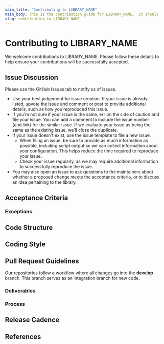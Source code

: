 ```yaml
---
main_title: "Contributing to LIBRARY_NAME"
main_body: This is the contribution guide for LIBRARY_NAME.  It should be renamed to CONTRIBUTING.md and included in your repository.
slug: contributing_to_LIBRARY_NAME
---
```


# Contributing to LIBRARY_NAME #

We welcome contributions to LIBRARY_NAME.  Please follow these details to help ensure your contributions will be successfully accepted.

<!-- TEMPLATE INSTRUCTIONS FOR LIBRARY OWNERS:
Step 1: Make a copy of this template into a branch for your repository. Rename template file to CONTRIBUTING.md and ensure it is in the root of your repo or in .github/CONTRIBUTING.md
Step 2: Rename all instances of "LIBRARY_NAME" above to the name of your library.  Search/find/replace.
Step 3: Read the Motivation section below to get a sense for why we need to publish a CONTRIBUTING.md
Step 4: Review all 10 instruction sections below [PART1-PART10] with your team to come up with your CONTRIBUTING.md instructions for the community.  5 are optional ones.
Step 5: Ensure a Codeowners file is included in your repository with Maintainers/reviewers specified.
Step 6: Remove all HTML comments/Instructions/MIOpen examples from this template to make it release-ready.
Step 7: Commit and push this file to your public repo.

MOTIVATION:
The developer base of an open-source ROCm software ecosystem is expanding.
The external developers need guidelines for understanding what can be contributed
into each library of ROCm; where contributions could be parked in its respective
directory structure; what level of testing, performance benchmarking and code
formatting are required for their contributions. It should inform them about the
release process along with how each library's release lands in ROCm packages.

Either the absence or the poor quality of the guidelines could have a major impact
on the perception of external developers about the maturity of ROCm ecosystem.

The onboarding experience the developer goes through during raising and merging
their very first pull request influences not only their workflow for subsequent
pull requests but also their recommendations for other developers.

AMD's recent engagement with its strategic partner in ROCm has revealed to us
the importance of these guidelines for developer's onboarding experience and
the overall impact of their contributions to end users.

For illustration, AMD's strategic partner wasn't aware about the acceptance criteria
of MIOpen and thereby, assumed that any deep learning kernels could be contributed
into MIOpen. In the same vein, they were unaware about the composable kernel library
and its potential for developing modular, performant kernels.

Below is a template for the external contributor's guidelines.
The template offers a starting point for each library owner which could be amended
to suit the respective library.

The final guidelines of each library should be posted as CONTRIBUTING.md on GitHub repo or
could be posted on their landing page or the Wiki tab of GitHub project.

Below is the template of contributor guidelines, followed by a sample for the MIOpen
library of ROCm.
-->

## Issue Discussion ##

Please use the GitHub Issues tab to notify us of issues.

* Use your best judgement for issue creation. If your issue is already listed, upvote the issue and
  comment or post to provide additional details, such as how you reproduced this issue.
* If you're not sure if your issue is the same, err on the side of caution and file your issue.
  You can add a comment to include the issue number (and link) for the similar issue. If we evaluate
  your issue as being the same as the existing issue, we'll close the duplicate.
* If your issue doesn't exist, use the issue template to file a new issue.
  * When filing an issue, be sure to provide as much information as possible, including script output so
    we can collect information about your configuration. This helps reduce the time required to
    reproduce your issue.
  * Check your issue regularly, as we may require additional information to successfully reproduce the
    issue.
* You may also open an issue to ask questions to the maintainers about whether a proposed change
  meets the acceptance criteria, or to discuss an idea pertaining to the library.

<!-- [PART1] Instructions:
Above is fairly standard.  Please add any special instructions (if any) your team may have regarding issues -->

## Acceptance Criteria ##

<!-- [PART2] Instructions:
Include details of your library such as:
   1. The overarching goals of a library
   2. The sample features that fulfils those goals
   3. Any performance criteria needed for those features.

The specification of performance criteria shouldn't include exact numeric values i.e x% perf gains.
However, it should include some language suggesting the need of notable performance gain to avoid
code duplication and code maintenance if no gain is found. Contributors should be guided about
any performance benchmarking mechanism including baseline comparison.

Additionally, to encourage contributors, we should point out that the "Issue" tab, as defined below,
could be leveraged by them to discuss with the community members, features they would like to
bring in or the purported perf gains it would bring, before raising pull requests.

MIOpen Example:
The goal of MIOpen library is to provide the optimized implementation of ops found
in machine learning models. The library offers the implementation of either fwd or
bwd or both pass. It also supports the fusion of multiple ops.

Contributors wanting to submit new implementations of ops, should follow
the below-mentioned guidelines.

* New kernels - not present in MIOpen/
   + Level-1 bar: The critical ops found in machine learning ops, found in cuDNN, cuTLASS
     but missing in MIOpen.
   + If it meets this Level-1 bar,
        - If new op is present in frameworks such as rocm/pytorch, rocm/tf, deepspeed or
            fastertransformer either as a hipified version or a standalone version,
            it would be accepted
            + Level-2 perf bar:
                - If notable performance gain is demonstrated on average (geomean)
                  against the baseline at per-op level.
                - If notable performance gain is demonstrated at end-to-end model level
                  where minor gains accumulated by frequent op-level invocations could lead to
                  noticeable model level improvement.
        - If new op is not present in any frameworks or ROCm libraries
            + No performance gating factor
   + If it doesn't meet this Level-1 bar, **exceptions** are allowed which could be discussed
      via Issue tab with the community.
* Overlapping kernels - present in MIOpen
   + AMD would accept op/kernel, based on the Level-2 perf bar defined above.

-->

### Exceptions ###

<!-- [PART3] Instructions (optional):
It may be necessary to state the exceptions permitted within the perimeter of
acceptance criteria and specify a particular set of guidelines developers could
follow to meet those exceptions.
-->

## Code Structure ##

<!-- [PART4] Instructions (optional):
In this section, one should explain the organization of code - its directory structure.
It might not be necessary to cover each and every directory but very important to
specify the external API directory; key source, test, performance and doc directories;
third-party and output directories.
-->

## Coding Style ##

<!-- [PART5] Instructions (optional):
Each library has its own coding style.  If there are particular style details you would like to highlight,
this is the section to document it.  Try to be concise and just highlight big do/don't.
If coding style is too long, the contributor won't bother with submitting a PR.
Remember, your team will be able to review PRs so that's your chance to correct any coding style changes later.
-->

## Pull Request Guidelines ##

Our repositories follow a workflow where all changes go into the **develop** branch. This branch serves as an integration branch for new code.

<!-- [PART6] Instructions:
This section should offer guidelines to follow when raising a pull request.
If you're one of the few repos that don't use the develop branch as default, you should update above text to your default branch.
You can also base this section on the generic steps provided in https://github.com/ROCm/ROCm/blob/develop/CONTRIBUTING.md, but append it with more details about your library's methods.

MIOpen Example:
MIOpen accepts the implementation of kernels in either OpenCL or HIP. It is recommended to
leverage HIP for modularity and scalability purpose e.g. AMD's composable kernel library is
built in HIP.
-->

### Deliverables ###

<!-- [PART7] Instructions:
   * Kinds of tests - unit, integration & perf, a feature should accompany
   * External API documentation updates
   * Provide a snapshot of license header or a link to license header for files
   * Commit message format or its specification

MIOpen Example:
1. Here are the key components required in kernel's pull request.
+ Each kernel needs to support these datatypes
     - Until ROCm5.6,  fp16, bfloat16, fp32
     - Starting ROCm5.7, f8
+ Introduce the host-side API, if required
E.g. For LayerNorm, https://github.com/ROCmSoftwarePlatform/MIOpen/blob/develop/include/miopen/miopen.h
+ Add unit tests in gtest format
Dir: https://github.com/ROCmSoftwarePlatform/MIOpen/tree/5c8118ee4339c2aae55f20241440af207e59d2a7/test/gtest
+ Include the relevant code in driver to measure per-kernel performance
https://github.com/ROCmSoftwarePlatform/MIOpen/tree/master/driver
+ Post the performance # against the baseline kernel.
+ For new kernels in MIOpen, e.g. LayerNorm 
   - obtain the baseline from ROCm/Pytorch build: https://github.com/ROCmSoftwarePlatform/pytorch/blob/main/aten/src
/ATen/native/cuda/layer_norm_kernel.cu
   - obtain the baseline from ROCm/Composable kernel library.
+ For overlapping kernels in MIOpen,
   - obtain the baseline by running MIOpen/driver code

1. For each new file in repository, 
Please include the licensing header
```
/*******************************************************************************
 *
 * MIT License
 *
 * Copyright (c) 20xx Advanced Micro Devices, Inc.
 *
 * Permission is hereby granted, free of charge, to any person obtaining a copy
 * of this software and associated documentation files (the "Software"), to deal
 * in the Software without restriction, including without limitation the rights
 * to use, copy, modify, merge, publish, distribute, sublicense, and/or sell
 * copies of the Software, and to permit persons to whom the Software is
 * furnished to do so, subject to the following conditions:
 *
 * The above copyright notice and this permission notice shall be included in all
 * copies or substantial portions of the Software.
 *
 * THE SOFTWARE IS PROVIDED "AS IS", WITHOUT WARRANTY OF ANY KIND, EXPRESS OR
 * IMPLIED, INCLUDING BUT NOT LIMITED TO THE WARRANTIES OF MERCHANTABILITY,
 * FITNESS FOR A PARTICULAR PURPOSE AND NONINFRINGEMENT. IN NO EVENT SHALL THE
 * AUTHORS OR COPYRIGHT HOLDERS BE LIABLE FOR ANY CLAIM, DAMAGES OR OTHER
 * LIABILITY, WHETHER IN AN ACTION OF CONTRACT, TORT OR OTHERWISE, ARISING FROM,
 * OUT OF OR IN CONNECTION WITH THE SOFTWARE OR THE USE OR OTHER DEALINGS IN THE
 * SOFTWARE.
 *
 *******************************************************************************/
```
-->

### Process ###

<!-- [PART8] Instructions:
   * Outline the PR review process, most importantly, ensure list of reviewers are updated in Codeowners file
   * List out code formatting steps.
   * Detail how to get and run you test suite
   * Explain the CI/CD process
       - different hardware targets under test
       - access mechanism to CI logs
       - typical failures and resolution suggestion

MIOpen Example:
* Please follow the generic MIOpen PR review process, as defined here.
* Reviewers are listed in the Codeowners file
* For each commit message, please follow this recommend guidelines [here](https://github.com/ROCmSoftwarePlatform/MIOpen/wiki/How-to-assign-labels-to-Commit-Messages-and-PRs%3F).
* Code format guidelines

MIOpen uses the clang-format tool for formatting code in source files.
The tool is installed as part of dependency installation of MIOpen 
The formatting style is captured in .clang-format which is located at
the root of MIOpen. These are different options to follow:
   1. Run the command -  clang-format-12 -style=file -i <path-to-the-source-file>
   1. For multiple files in your stashed commit, run the composed bash command
                described here 
   1. Automate running this command, upon git commit, use ./.githooks/install

* Static Code Analysis

MIOpen uses cppcheck & tidy and it is recommend to run before committing the code.
The tool is installed as part of dependency installation of MIOpen 
   1. Run 'make tidy' & 'make cppcheck' separately inside the "build" directory
   1. Run 'make analyze' inside the "build" directory

-->

## Release Cadence ##

<!-- [PART9] Instructions (optional):
This section should explain the release process of a library and how it intersects
with ROCm releases.

It should inform the developers about the release process including the following elements,

1. Which is a chosen branch used to create a release branch?
1. Inform about the release cadence.
1. Any notification sent to the community about the upcoming release and its goals.
1. Explain the bug resolution mechanism on the release branch.
-->

## References ##

<!-- [PART10] Instructions (optional):
This section captures the links to github or ROCm documentation where the developers
could obtain the detailed information.

MIOpen Example:
1. [MIOpen Wiki](https://github.com/ROCmSoftwarePlatform/MIOpen/wiki)
1. [MIOpen Readme](https://github.com/ROCmSoftwarePlatform/MIOpen#readme)
-->
